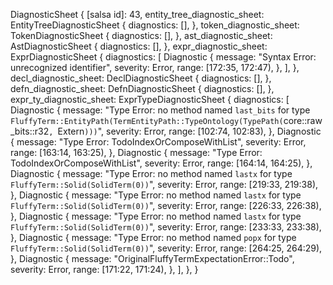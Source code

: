DiagnosticSheet {
    [salsa id]: 43,
    entity_tree_diagnostic_sheet: EntityTreeDiagnosticSheet {
        diagnostics: [],
    },
    token_diagnostic_sheet: TokenDiagnosticSheet {
        diagnostics: [],
    },
    ast_diagnostic_sheet: AstDiagnosticSheet {
        diagnostics: [],
    },
    expr_diagnostic_sheet: ExprDiagnosticSheet {
        diagnostics: [
            Diagnostic {
                message: "Syntax Error: unrecognized identifier",
                severity: Error,
                range: [172:35, 172:47),
            },
        ],
    },
    decl_diagnostic_sheet: DeclDiagnosticSheet {
        diagnostics: [],
    },
    defn_diagnostic_sheet: DefnDiagnosticSheet {
        diagnostics: [],
    },
    expr_ty_diagnostic_sheet: ExprTypeDiagnosticSheet {
        diagnostics: [
            Diagnostic {
                message: "Type Error: no method named `last_bits` for type `FluffyTerm::EntityPath(TermEntityPath::TypeOntology(TypePath(`core::raw_bits::r32`, `Extern`)))`",
                severity: Error,
                range: [102:74, 102:83),
            },
            Diagnostic {
                message: "Type Error: TodoIndexOrComposeWithList",
                severity: Error,
                range: [163:14, 163:25),
            },
            Diagnostic {
                message: "Type Error: TodoIndexOrComposeWithList",
                severity: Error,
                range: [164:14, 164:25),
            },
            Diagnostic {
                message: "Type Error: no method named `lastx` for type `FluffyTerm::Solid(SolidTerm(0))`",
                severity: Error,
                range: [219:33, 219:38),
            },
            Diagnostic {
                message: "Type Error: no method named `lastx` for type `FluffyTerm::Solid(SolidTerm(0))`",
                severity: Error,
                range: [226:33, 226:38),
            },
            Diagnostic {
                message: "Type Error: no method named `lastx` for type `FluffyTerm::Solid(SolidTerm(0))`",
                severity: Error,
                range: [233:33, 233:38),
            },
            Diagnostic {
                message: "Type Error: no method named `popx` for type `FluffyTerm::Solid(SolidTerm(0))`",
                severity: Error,
                range: [264:25, 264:29),
            },
            Diagnostic {
                message: "OriginalFluffyTermExpectationError::Todo",
                severity: Error,
                range: [171:22, 171:24),
            },
        ],
    },
}